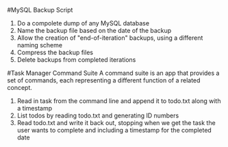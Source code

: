 #MySQL Backup Script
1. Do a compolete dump of any MySQL database
2. Name the backup file based on the date of the backup
3. Allow the creation of "end-of-iteration" backups, using a different naming
scheme
4. Compress the backup files
5. Delete backups from completed iterations

#Task Manager Command Suite
A command suite is an app that provides a set of commands, each representing a
different function of a related concept. 
1. Read in task from the command line and append it to todo.txt along with a
   timestamp
2. List todos by reading todo.txt and generating ID numbers
3. Read todo.txt and write it back out, stopping when we get the task the user
   wants to complete and including a timestamp for the completed date

